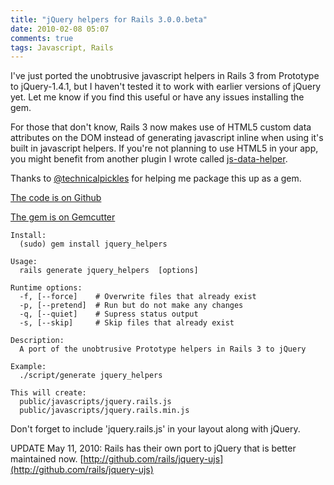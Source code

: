 ```yaml
---
title: "jQuery helpers for Rails 3.0.0.beta"
date: 2010-02-08 05:07
comments: true
tags: Javascript, Rails
---
```


I've just ported the unobtrusive javascript helpers in Rails 3 from Prototype to jQuery-1.4.1, but I haven't tested it to work with earlier versions of jQuery yet. Let me know if you find this useful or have any issues installing the gem.

For those that don't know, Rails 3 now makes use of HTML5 custom data attributes on the DOM instead of generating javascript inline when using it's built in javascript helpers. If you're not planning to use HTML5 in your app, you might benefit from another plugin I wrote called [js-data-helper](http://github.com/CodeOfficer/js-data-helper).

Thanks to [@technicalpickles](http://technicalpickles.com/) for helping me package this up as a gem.

[The code is on Github](http://github.com/CodeOfficer/jquery-helpers-for-rails3)

[The gem is on Gemcutter](http://gemcutter.org/gems/jquery_helpers)

~~~
Install:
  (sudo) gem install jquery_helpers

Usage:
  rails generate jquery_helpers  [options]

Runtime options:
  -f, [--force]    # Overwrite files that already exist
  -p, [--pretend]  # Run but do not make any changes
  -q, [--quiet]    # Supress status output
  -s, [--skip]     # Skip files that already exist

Description:
  A port of the unobtrusive Prototype helpers in Rails 3 to jQuery

Example:
  ./script/generate jquery_helpers

This will create:
  public/javascripts/jquery.rails.js
  public/javascripts/jquery.rails.min.js
~~~

Don't forget to include 'jquery.rails.js' in your layout along with jQuery.

UPDATE May 11, 2010:
Rails has their own port to jQuery that is better maintained now.
[http://github.com/rails/jquery-ujs](http://github.com/rails/jquery-ujs)


